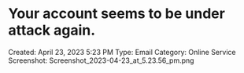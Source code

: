 # Your account seems to be under attack again.

Created: April 23, 2023 5:23 PM
Type: Email
Category: Online Service
Screenshot: Screenshot_2023-04-23_at_5.23.56_pm.png